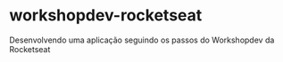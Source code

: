 # workshopdev-rocketseat
Desenvolvendo uma aplicação seguindo os passos do Workshopdev da Rocketseat
